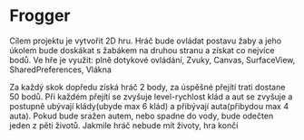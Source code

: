 # Frogger

Cílem projektu je vytvořit 2D hru. Hráč bude ovládat postavu žaby a jeho úkolem bude doskákat s žabákem na druhou stranu a získat co nejvíce bodů. Ve hře je využit: 
plně dotykové ovládání, 
Zvuky, 
Canvas, 
SurfaceView, 
SharedPreferences, 
Vlákna

Za každý skok dopředu získá hráč 2 body, za úspěšné přejítí trati dostane 50 bodů. Při každém přejítí se zvyšuje level-rychlost klád a aut se zvyšuje a postupně ubývají klády(ubyde max 6 klád) a přibývají auta(přibydou max 4 auta).
Pokud bude sražen autem, nebo spadne do vody, bude odečten jeden z pěti životů. Jakmile hráč nebude mít životy, hra končí
